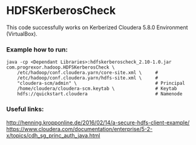 # HDFSKerberosCheck

This code successfully works on Kerberized Cloudera 5.8.0 Environment (VirtualBox).


### Example how to run:

```
java -cp <Dependant Libraries>:hdfskerberoscheck_2.10-1.0.jar com.progrexor.hadoop.HDFSKerberosCheck \
    /etc/hadoop/conf.cloudera.yarn/core-site.xml \     #
    /etc/hadoop/conf.cloudera.yarn/hdfs-site.xml \     #
    "cloudera-scm/admin" \                             # Principal
    /home/cloudera/cloudera-scm.keytab \               # Keytab
    hdfs://quickstart.cloudera                         # Namenode
```

### Useful links:
http://henning.kropponline.de/2016/02/14/a-secure-hdfs-client-example/
https://www.cloudera.com/documentation/enterprise/5-2-x/topics/cdh_sg_princ_auth_java.html

